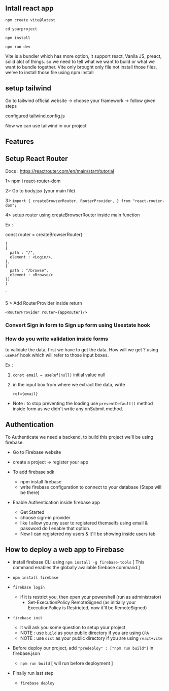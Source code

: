 ## Intall react app
`npm create vite@latest`

`cd yourproject`

`npm install`

`npm run dev`

Vite is a bundler which has more option, it support react, Vanila JS, preact, solid alot of things. so we need to tell what we want to build or what we want to bundle together.
Vite only brought only file not install those files, we've to install those file using npm install

## setup tailwind
Go to tailwind official website -> choose your framework -> follow given steps

configured tailwind.config.js

Now we can use tailwind in our project

## Features

## Setup React Router

Docs : https://reactrouter.com/en/main/start/tutorial

1> npm i react-router-dom

2> Go to body.jsx (your main file)

3> `import {
  createBrowserRouter,
  RouterProvider,
} from "react-router-dom";`

4> setup router using createBrowserRouter inside main function

Ex : `
   
   const router = createBrowserRouter(
 
    [
    {
      path : "/",
      element : <Login/>,
    },
    {
      path : "/browse",
      element : <Browse/>
    }]
    )
    
`

5 > Add RouterProvider inside return

` <RouterProvider router={appRouter}/> `

### Convert Sign in form to Sign up form using Usestate hook

### How do you write validation inside forms
to validate the data, first we have to get the data.
How will we get ?
using `useRef` hook which will refer to those input boxes.

Ex : 
1. `const email = useRef(null)`
initial value null
2. in the input box from where we extract the data, write
 
    `ref={email}`

* Note : to stop preventing the loading use `preventDefault()` method inside form as we didn't write any onSubmit method.


## Authentication

To Authenticate we need a backend, to build this project we'll be using firebase.
* Go to Firebase website
* create a project -> register your app
* To add firebase sdk
  * npm install firebase
  * write firebase configuration to connect to your database (Steps will be there)

* Enable Authentication inside firebase app
  * Get Started
  * choose sign-in provider
  * like I allow you my user to registered themselfs using email & password do I enable that option.
  * Now I can registered my users & it'll be showing inside users tab


## How to deploy a web app to Firebase

 * install firebase CLI using `npm install -g firebase-tools`  [ This command enables the globally available firebase command.]

 * `npm install firebase`
 
 * `firebase login`

    - if it is restrict you, then open your powershell (run as administrator)
      - Set-ExecutionPolicy RemoteSigned (as initially your ExecutionPolicy is Restricted, now it'll be RemoteSigned)
  * `firebase init`
  
    - it will ask you some question to setup your project
     * NOTE : use `build` as your public directory if you are using `CRA`
     * NOTE : use `dist` as your public directory if you are using `react+vite`

* Before deploy our project, add `"predeploy" : ["npm run build"]` in firebase.json
  - `npm run build`   [ will run before deployment ]

* Finally run last step
  - `firebase deploy`